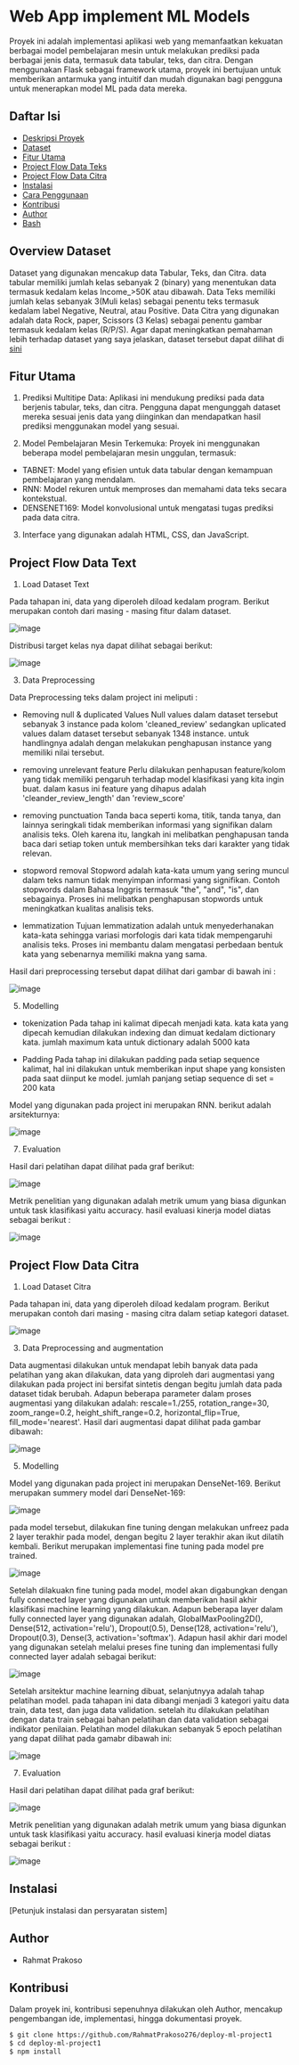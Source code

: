 # Web App implement ML Models

Proyek ini adalah implementasi aplikasi web yang memanfaatkan kekuatan berbagai model pembelajaran mesin untuk melakukan prediksi pada berbagai jenis data, termasuk data tabular, teks, dan citra. Dengan menggunakan Flask sebagai framework utama, proyek ini bertujuan untuk memberikan antarmuka yang intuitif dan mudah digunakan bagi pengguna untuk menerapkan model ML pada data mereka.

## Daftar Isi

- [Deskripsi Proyek](#Web-App-implement-ML-Models)
- [Dataset](#WOverview-Dataset)
- [Fitur Utama](#Fitur-Utama)
- [Project Flow Data Teks](#Project-flow-Data-Text)
- [Project Flow Data Citra](#Project-flow-Data-Citra)
- [Instalasi](#instalasi)
- [Cara Penggunaan](#cara-penggunaan)
- [Kontribusi](#kontribusi)
- [Author](#Author)
- [Bash](#bash)

## Overview Dataset
Dataset yang digunakan mencakup data Tabular, Teks, dan Citra. data tabular memiliki jumlah kelas sebanyak 2 (binary) yang menentukan data termasuk kedalam kelas Income_>50K atau dibawah. Data Teks memiliki jumlah kelas sebanyak 3(Muli kelas) sebagai penentu teks termasuk kedalam label Negative, Neutral, atau Positive. Data Citra yang digunakan adalah data Rock, paper, Scissors (3 Kelas) sebagai penentu gambar termasuk kedalam kelas (R/P/S). Agar dapat meningkatkan pemahaman lebih terhadap dataset yang saya jelaskan, dataset tersebut dapat dilihat di [sini](https://drive.google.com/drive/folders/1LLWPaI13a5hDUFocoFy6BxHQRmtH3QRm?usp=drive_link)

## Fitur Utama
1. Prediksi Multitipe Data: Aplikasi ini mendukung prediksi pada data berjenis tabular, teks, dan citra. Pengguna dapat mengunggah dataset mereka sesuai jenis data 
  yang diinginkan dan mendapatkan hasil prediksi menggunakan model yang sesuai.

2. Model Pembelajaran Mesin Terkemuka: Proyek ini menggunakan beberapa model pembelajaran mesin unggulan, termasuk:
 - TABNET: Model yang efisien untuk data tabular dengan kemampuan pembelajaran yang mendalam.
 - RNN: Model rekuren untuk memproses dan memahami data teks secara kontekstual.
 - DENSENET169: Model konvolusional untuk mengatasi tugas prediksi pada data citra.

3. Interface yang digunakan adalah HTML, CSS, dan JavaScript.


## Project Flow Data Text
1. Load Dataset Text

Pada tahapan ini, data yang diperoleh diload kedalam program. Berikut merupakan contoh dari masing - masing fitur dalam dataset.

![image](https://github.com/RahmatPrakoso276/deploy-ml-project1/assets/79794844/3b3884ca-1faa-4150-8e60-2433ade7e842)

Distribusi target kelas nya dapat dilihat sebagai berikut:

![image](https://github.com/RahmatPrakoso276/deploy-ml-project1/assets/79794844/4af657ea-62a5-46ac-b03e-61018632766b)

3. Data Preprocessing 
   
Data Preprocessing teks dalam project ini meliputi : 
- Removing null & duplicated Values
  Null values dalam dataset tersebut sebanyak 3 instance pada kolom 'cleaned_review' sedangkan uplicated values dalam dataset tersebut sebanyak 1348 instance. untuk handlingnya adalah dengan melakukan penghapusan instance yang memiliki nilai tersebut.
  
- removing unrelevant feature
  Perlu dilakukan penhapusan feature/kolom yang tidak memiliki pengaruh terhadap model klasifikasi yang kita ingin buat. dalam kasus ini feature yang dihapus adalah 'cleander_review_length' dan 'review_score'

- removing punctuation
  Tanda baca seperti koma, titik, tanda tanya, dan lainnya seringkali tidak memberikan informasi yang signifikan dalam analisis teks. Oleh karena itu, langkah ini melibatkan penghapusan tanda baca dari setiap token untuk membersihkan teks dari karakter yang tidak relevan.
  
- stopword removal
  Stopword adalah kata-kata umum yang sering muncul dalam teks namun tidak menyimpan informasi yang signifikan. Contoh stopwords dalam Bahasa Inggris termasuk "the", "and", "is", dan sebagainya. Proses ini melibatkan penghapusan stopwords untuk meningkatkan kualitas analisis teks.
  
- lemmatization
  Tujuan lemmatization adalah untuk menyederhanakan kata-kata sehingga variasi morfologis dari kata tidak mempengaruhi analisis teks. Proses ini membantu dalam mengatasi perbedaan bentuk kata yang sebenarnya memiliki makna yang sama.

Hasil dari preprocessing tersebut dapat dilihat dari gambar di bawah ini :

![image](https://github.com/RahmatPrakoso276/deploy-ml-project1/assets/79794844/29e026dc-bc15-46c9-bf55-cde7d6de226b)

5. Modelling

- tokenization
  Pada tahap ini kalimat dipecah menjadi kata. kata kata yang dipecah kemudian dilakukan indexing dan dimuat kedalam dictionary kata. jumlah maximum kata untuk dictionary adalah 5000 kata

- Padding
  Pada tahap ini dilakukan padding pada setiap sequence kalimat, hal ini dilakukan untuk memberikan input shape yang konsisten pada saat diinput ke model. jumlah panjang setiap sequence di set = 200 kata
   
Model yang digunakan pada project ini merupakan RNN. berikut adalah arsitekturnya:

![image](https://github.com/RahmatPrakoso276/deploy-ml-project1/assets/79794844/c05d1f79-a180-4383-97e1-af974141385e)

7. Evaluation
   
Hasil dari pelatihan dapat dilihat pada graf berikut:

![image](https://github.com/RahmatPrakoso276/deploy-ml-project1/assets/79794844/e3b7a60c-0a0e-421b-b154-bb6799a59258)

Metrik penelitian yang digunakan adalah metrik umum yang biasa digunkan untuk task klasifikasi yaitu accuracy. hasil evaluasi kinerja model diatas sebagai berikut :

![image](https://github.com/RahmatPrakoso276/deploy-ml-project1/assets/79794844/47d3b944-88a2-4927-a52f-5e4e717f6b3f)


## Project Flow Data Citra
1. Load Dataset Citra

Pada tahapan ini, data yang diperoleh diload kedalam program. Berikut merupakan contoh dari masing - masing citra dalam setiap kategori dataset.

![image](https://github.com/RahmatPrakoso276/deploy-ml-project1/assets/79794844/22d6b2b9-c9c0-45a8-bbb7-f968d5312e72)

3. Data Preprocessing and augmentation
   
Data augmentasi dilakukan untuk mendapat lebih banyak data pada pelatihan yang akan dilakukan, data yang diproleh dari augmentasi yang dilakukan pada project ini bersifat sintetis dengan begitu jumlah data     pada dataset tidak berubah. Adapun beberapa parameter dalam proses augmentasi yang dilakukan adalah: rescale=1./255, rotation_range=30, zoom_range=0.2, height_shift_range=0.2, horizontal_flip=True, fill_mode='nearest'. Hasil dari augmentasi dapat dilihat pada gambar dibawah:

![image](https://github.com/RahmatPrakoso276/deploy-ml-project1/assets/79794844/4e297932-d796-483b-8b1b-9982931cd18d)

5. Modelling
   
Model yang digunakan pada project ini merupakan DenseNet-169. Berikut merupakan summery model dari DenseNet-169:

![image](https://github.com/RahmatPrakoso276/deploy-ml-project1/assets/79794844/a3994381-b78e-4461-9976-165acffe3c61)

pada model tersebut, dilakukan fine tuning dengan melakukan unfreez pada 2 layer terakhir pada model, dengan begitu 2 layer terakhir akan ikut dilatih kembali. Berikut merupakan implementasi fine tuning pada model pre trained.

![image](https://github.com/RahmatPrakoso276/deploy-ml-project1/assets/79794844/f7d55de8-bacb-4098-8cf0-8c1f172bd152)

Setelah dilakuakn fine tuning pada model, model akan digabungkan dengan fully connected layer yang digunakan untuk memberikan hasil akhir klasifikasi machine learning yang dilakukan. Adapun beberapa layer dalam fully connected layer yang digunakan adalah, GlobalMaxPooling2D(), Dense(512, activation='relu'), Dropout(0.5), Dense(128, activation='relu'), Dropout(0.3), Dense(3, activation='softmax'). Adapun hasil akhir dari model yang digunakan setelah melalui preses fine tuning dan implementasi fully connected layer adalah sebagai berikut:

![image](https://github.com/RahmatPrakoso276/deploy-ml-project1/assets/79794844/ebe1baf7-e8fa-4d49-8e95-7918ccd319c6)

Setelah arsitektur machine learning dibuat, selanjutnyya adalah tahap pelatihan model. pada tahapan ini data dibangi menjadi 3 kategori yaitu data train, data test, dan juga data validation. setelah itu dilakukan pelatihan dengan data train sebagai bahan pelatihan dan data validation sebagai indikator penilaian. Pelatihan model dilakukan sebanyak 5 epoch pelatihan yang dapat dilihat pada gamabr dibawah ini:

![image](https://github.com/RahmatPrakoso276/deploy-ml-project1/assets/79794844/dfb37fab-1a54-4af1-96a6-d811fc5a6bb0)

7. Evaluation
   
Hasil dari pelatihan dapat dilihat pada graf berikut:

![image](https://github.com/RahmatPrakoso276/deploy-ml-project1/assets/79794844/57545df9-d7d5-44c6-84b6-679dc968e596)

Metrik penelitian yang digunakan adalah metrik umum yang biasa digunkan untuk task klasifikasi yaitu accuracy. hasil evaluasi kinerja model diatas sebagai berikut :

![image](https://github.com/RahmatPrakoso276/deploy-ml-project1/assets/79794844/ab24d08a-be5a-4b10-9c51-7e7606341232)


## Instalasi

[Petunjuk instalasi dan persyaratan sistem]

## Author
- Rahmat Prakoso

## Kontribusi
Dalam proyek ini, kontribusi sepenuhnya dilakukan oleh Author, mencakup pengembangan ide, implementasi, hingga dokumentasi proyek.

```bash
$ git clone https://github.com/RahmatPrakoso276/deploy-ml-project1
$ cd deploy-ml-project1
$ npm install
```
